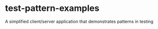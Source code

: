 # test-pattern-examples
A simplified client/server application that demonstrates patterns in testing
